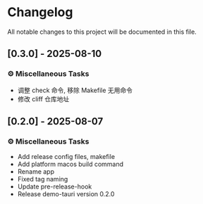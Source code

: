 # Changelog

All notable changes to this project will be documented in this file.

## [0.3.0] - 2025-08-10

### ⚙️ Miscellaneous Tasks

- 调整 check 命令, 移除 Makefile 无用命令
- 修改 cliff 仓库地址

## [0.2.0] - 2025-08-07

### ⚙️ Miscellaneous Tasks

- Add release config files, makefile
- Add platform macos build command
- Rename app
- Fixed tag naming
- Update pre-release-hook
- Release demo-tauri version 0.2.0

<!-- generated by git-cliff -->
